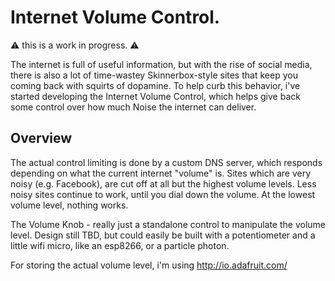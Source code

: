 # Internet Volume Control.

:warning: this is a work in progress. :warning:

The internet is full of useful information, but with the rise of social media,
there is also a lot of time-wastey Skinnerbox-style sites that keep you coming
back with squirts of dopamine. To help curb this behavior, i've started
developing the Internet Volume Control, which helps give back some control over
how much Noise the internet can deliver.

## Overview

The actual control limiting is done by a custom DNS server, which responds
depending on what the current internet "volume" is. Sites which are very noisy
(e.g. Facebook), are cut off at all but the highest volume levels. Less noisy
sites continue to work, until you dial down the volume. At the lowest volume
level, nothing works.

The Volume Knob - really just a standalone control to manipulate the volume
level. Design still TBD, but could easily be built with a potentiometer and a
little wifi micro, like an esp8266, or a particle photon.

For storing the actual volume level, i'm using http://io.adafruit.com/
